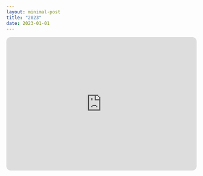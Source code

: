 ```yaml
---
layout: minimal-post
title: "2023"
date: 2023-01-01
---
```


<iframe style="border-radius:12px" src="https://open.spotify.com/embed/playlist/4qTQia8zlnCwRxVLsIVEES?utm_source=generator" width="100%" height="352" frameBorder="0" allowfullscreen="" allow="autoplay; clipboard-write; encrypted-media; fullscreen; picture-in-picture" loading="lazy"></iframe>